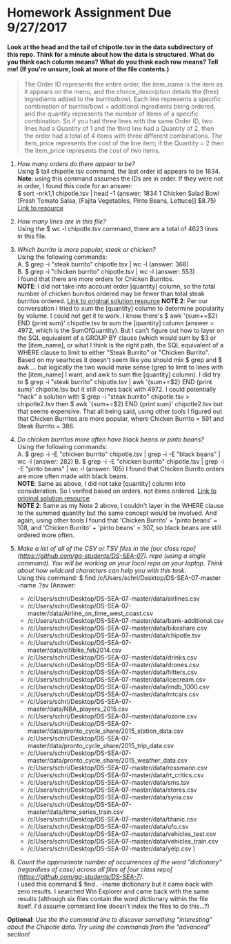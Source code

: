 # Homework Assignment Due 9/27/2017

#### Look at the head and the tail of chipotle.tsv in the data subdirectory of this repo. Think for a minute about how the data is structured. What do you think each column means? What do you think each row means? Tell me! (If you're unsure, look at more of the file contents.)  

> The Order ID represents the entire order, the item_name is the item as it appears on the menu, and the choice_description details the (free) ingredients added to the burrito/bowl. Each line represents a specific combination of burrito/bowl + additional ingredients being ordered, and the quantity represents the number of items of a specific combination. So if you had three lines with the same Order ID, two lines had a Quantity of 1 and the third line had a Quantity of 2, then the order had a total of 4 items with three different combinations. The item_price represents the cost of the line item; if the Quantity = 2 then the item_price represents the cost of two items.  


1. *How many orders do there appear to be?*  
    Using $ tail chipotle.tsv command, the last order id appears to be 1834.  
    **Note**: using this command assumes the IDs are in order. If they were not in order, I found this code for an answer:  
    $ sort -nrk1,1 chipotle.tsv | head -1 (answer: 1834    1       Chicken Salad Bowl      [Fresh Tomato Salsa, [Fajita Vegetables, Pinto Beans, Lettuce]] $8.75)
     [Link to resource](https://unix.stackexchange.com/questions/170204/find-the-max-value-of-column-1-and-print-respective-record-from-column-2-from-fi)
    
2. *How many lines are in this file?*  
    Using the $ wc -l chipotle.tsv command, there are a total of 4623 lines in this file.

3. *Which burrito is more popular, steak or chicken?*  
    Using the following commands:  
    A. $ grep -i "steak burrito" chipotle.tsv | wc -l   (answer: 368)  
    B. $ grep -i "chicken burrito" chipotle.tsv | wc -l (answer: 553)  
    I found that there are more orders for Chicken Burritos.   
    **NOTE**: I did not take into account order [quantity] column, so the total number of chicken burritos ordered may be fewer than total steak burritos ordered.
  [Link to original solution resource](https://unix.stackexchange.com/questions/291225/count-the-number-of-lines-found-by-grep)
    **NOTE 2**: Per our conversation I tried to sum the [quantity] column to determine popularity by volume. I could not get it to work.
    I know there's $ awk '{sum+=$2} END {print sum}' chipotle.tsv to sum the [quantity] column (answer = 4972, which is the
    SumOfQuantity). But I can't figure out how to layer on the SQL equivalent of a GROUP BY clause (which would sum by $3 or the
    [item_name], or what I think is the right path, the SQL equivalent of a WHERE clause to limit to either "Steak Burrito" or "Chicken
    Burrito". Based on my searhces it doesn't seem like you should mix $ grep and $ awk.... but logically the two would make sense (grep
    to limit to lines with the [item_name] I want, and awk to sum the [quantity] column). I did try to $ grep -i "steak burrito"
    chipotle.tsv |  awk '{sum+=$2} END {print sum}' chipotle.tsv but it still comes back with 4972. I could potentially "hack" a
    solution with $ grep -i "steak burrito" chipotle.tsv > chipotle2.tsv then $ awk '{sum+=$2} END {print sum}' chipotle2.tsv but that
    seems expensive. That all being said, using other tools I figured out that Chicken Burritos are more popular,  where Chicken Burrito
    = 591 and Steak Burrito = 386.
  
4. *Do chicken burritos more often have black beans or pinto beans?*  
    Using the following commands:  
    A. $ grep -i -E "chicken burrito" chipotle.tsv | grep -i -E "black beans" | wc -l (answer: 282)
    B. $ grep -i -E "chicken burrito" chipotle.tsv | grep -i -E "pinto beans" | wc -l (answer: 105)
    I found that Chicken Burrito orders are more often made with black beans.  
    **NOTE**: Same as above, I did not take [quantity] column into consideration. So I verifed based on orders, not items ordered.
    [Link to original solution resource](http://www.thegeekstuff.com/2011/10/grep-or-and-not-operators/)  
    **NOTE 2**: Same as my Note 2 above, I couldn't layer in the WHERE clause to the summed quantity but the same concept would be involved. And again, using other tools I found that 'Chicken Burrito' + 'pinto beans' = 108, and 'Chicken Burrito' + 'pinto beans' = 307, so black beans are still ordered more often.

5. *Make a list of all of the CSV or TSV files in the [our class repo] (https://github.com/ga-students/DS-SEA-07). repo (using a single command). You will be working on your local repo on your laptop. Think about how wildcard characters can help you with this task.*  
    Using this command: $ find /c/Users/schri/Desktop/DS-SEA-07-master -name <asterisk>.?sv
    (Answer: 
    + /c/Users/schri/Desktop/DS-SEA-07-master/data/airlines.csv
    + /c/Users/schri/Desktop/DS-SEA-07-master/data/Airline_on_time_west_coast.csv
    + /c/Users/schri/Desktop/DS-SEA-07-master/data/bank-additional.csv
    + /c/Users/schri/Desktop/DS-SEA-07-master/data/bikeshare.csv
    + /c/Users/schri/Desktop/DS-SEA-07-master/data/chipotle.tsv
    + /c/Users/schri/Desktop/DS-SEA-07-master/data/citibike_feb2014.csv
    + /c/Users/schri/Desktop/DS-SEA-07-master/data/drinks.csv
    + /c/Users/schri/Desktop/DS-SEA-07-master/data/drones.csv
    + /c/Users/schri/Desktop/DS-SEA-07-master/data/hitters.csv
    + /c/Users/schri/Desktop/DS-SEA-07-master/data/icecream.csv
    + /c/Users/schri/Desktop/DS-SEA-07-master/data/imdb_1000.csv
    + /c/Users/schri/Desktop/DS-SEA-07-master/data/mtcars.csv
    + /c/Users/schri/Desktop/DS-SEA-07-master/data/NBA_players_2015.csv
    + /c/Users/schri/Desktop/DS-SEA-07-master/data/ozone.csv
    + /c/Users/schri/Desktop/DS-SEA-07-master/data/pronto_cycle_share/2015_station_data.csv
    + /c/Users/schri/Desktop/DS-SEA-07-master/data/pronto_cycle_share/2015_trip_data.csv
    + /c/Users/schri/Desktop/DS-SEA-07-master/data/pronto_cycle_share/2015_weather_data.csv
    + /c/Users/schri/Desktop/DS-SEA-07-master/data/rossmann.csv
    + /c/Users/schri/Desktop/DS-SEA-07-master/data/rt_critics.csv
    + /c/Users/schri/Desktop/DS-SEA-07-master/data/sms.tsv
    + /c/Users/schri/Desktop/DS-SEA-07-master/data/stores.csv
    + /c/Users/schri/Desktop/DS-SEA-07-master/data/syria.csv
    + /c/Users/schri/Desktop/DS-SEA-07-master/data/time_series_train.csv
    + /c/Users/schri/Desktop/DS-SEA-07-master/data/titanic.csv
    + /c/Users/schri/Desktop/DS-SEA-07-master/data/ufo.csv
    + /c/Users/schri/Desktop/DS-SEA-07-master/data/vehicles_test.csv
    + /c/Users/schri/Desktop/DS-SEA-07-master/data/vehicles_train.csv
    + /c/Users/schri/Desktop/DS-SEA-07-master/data/yelp.csv
     )

6. *Count the approximate number of occurrences of the word "dictionary" (regardless of case) across all files of [our class repo] (https://github.com/ga-students/DS-SEA-7).*  
       I used this command $ find . -iname <asterisk>dictionary<asterisk> but it came back with zero results. I searched Win Explorer and came back with the same results (although six files contain the word dictionary within the file itself. I'd assume command line doesn't index the  files to do this...?) 



**Optional**: *Use the the command line to discover something "interesting" about the Chipotle data. Try using the commands from the "advanced" section!*
